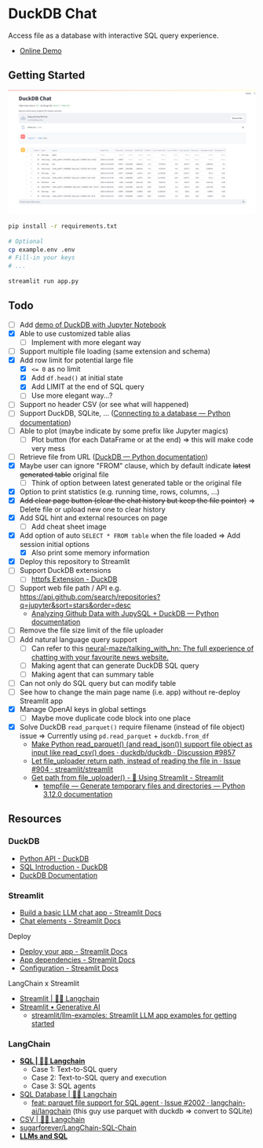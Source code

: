 # DuckDB Chat

Access file as a database with interactive SQL query experience.

- [Online Demo](https://duckdb-chat-demo.streamlit.app/)

## Getting Started

![Demo](demo/DuckDB-Chat-Demo.png)

```bash
pip install -r requirements.txt
```

```bash
# Optional
cp example.env .env
# Fill-in your keys
# ...
```

```bash
streamlit run app.py
```

## Todo

- [ ] Add [demo of DuckDB with Jupyter Notebook](DuckDB_with_JupyterNotebook)
- [X] Able to use customized table alias
  - [ ] Implement with more elegant way
- [ ] Support multiple file loading (same extension and schema)
- [X] Add row limit for potential large file
  - [X] `<= 0` as no limit
  - [X] Add `df.head()` at initial state
  - [X] Add LIMIT at the end of SQL query
  - [ ] Use more elegant way...?
- [ ] Support no header CSV (or see what will happened)
- [ ] Support DuckDB, SQLite, ... ([Connecting to a database — Python documentation](https://jupysql.ploomber.io/en/latest/connecting.html))
- [ ] Able to plot (maybe indicate by some prefix like Jupyter magics)
  - [ ] Plot button (for each DataFrame or at the end) => this will make code very mess
- [ ] Retrieve file from URL ([DuckDB — Python documentation](https://jupysql.ploomber.io/en/latest/integrations/duckdb.html#id1))
- [X] Maybe user can ignore "FROM" clause, which by default indicate ~~latest generated table~~ original file
  - [ ] Think of option between latest generated table or the original file
- [X] Option to print statistics (e.g. running time, rows, columns, ...)
- [X] ~~Add clear page button (clear the chat history but keep the file pointer)~~ => Delete file or upload new one to clear history
- [X] Add SQL hint and external resources on page
  - [ ] Add cheat sheet image
- [X] Add option of auto `SELECT * FROM table` when the file loaded => Add session initial options
  - [X] Also print some memory information
- [X] Deploy this repository to Streamlit
- [ ] Support DuckDB extensions
  - [ ] [httpfs Extension - DuckDB](https://duckdb.org/docs/extensions/httpfs)
- [ ] Support web file path / API e.g. https://api.github.com/search/repositories?q=jupyter&sort=stars&order=desc
  - [Analyzing Github Data with JupySQL + DuckDB — Python documentation](https://jupysql.ploomber.io/en/latest/tutorials/duckdb-github.html)
- [ ] Remove the file size limit of the file uploader
- [ ] Add natural language query support
  - [ ] Can refer to this [neural-maze/talking_with_hn: The full experience of chatting with your favourite news website.](https://github.com/neural-maze/talking_with_hn)
  - [ ] Making agent that can generate DuckDB SQL query
  - [ ] Making agent that can summary table
- [ ] Can not only do SQL query but can modify table
- [ ] See how to change the main page name (i.e. app) without re-deploy Streamlit app
- [X] Manage OpenAI keys in global settings
  - [ ] Maybe move duplicate code block into one place
- [X] Solve DuckDB `read_parquet()` require filename (instead of file object) issue => Currently using `pd.read_parquet` + `duckdb.from_df`
  - [Make Python read_parquet() (and read_json()) support file object as input like read_csv() does · duckdb/duckdb · Discussion #9857](https://github.com/duckdb/duckdb/discussions/9857)
  - [Let file_uploader return path, instead of reading the file in · Issue #904 · streamlit/streamlit](https://github.com/streamlit/streamlit/issues/904)
  - [Get path from file_uploader() - 🎈 Using Streamlit - Streamlit](https://discuss.streamlit.io/t/get-path-from-file-uploader/3771/16)
    - [tempfile — Generate temporary files and directories — Python 3.12.0 documentation](https://docs.python.org/3/library/tempfile.html)

## Resources

### DuckDB

- [Python API - DuckDB](https://duckdb.org/docs/api/python/overview)
- [SQL Introduction - DuckDB](https://duckdb.org/docs/sql/introduction)
- [DuckDB Documentation](https://duckdb.org/duckdb-docs.pdf)

### Streamlit

- [Build a basic LLM chat app - Streamlit Docs](https://docs.streamlit.io/knowledge-base/tutorials/build-conversational-apps)
- [Chat elements - Streamlit Docs](https://docs.streamlit.io/library/api-reference/chat)

Deploy

- [Deploy your app - Streamlit Docs](https://docs.streamlit.io/streamlit-community-cloud/deploy-your-app)
- [App dependencies - Streamlit Docs](https://docs.streamlit.io/streamlit-community-cloud/deploy-your-app/app-dependencies)
- [Configuration - Streamlit Docs](https://docs.streamlit.io/library/advanced-features/configuration)

LangChain x Streamlit

- [Streamlit | 🦜️🔗 Langchain](https://python.langchain.com/docs/integrations/callbacks/streamlit)
- [Streamlit • Generative AI](https://streamlit.io/generative-ai)
  - [streamlit/llm-examples: Streamlit LLM app examples for getting started](https://github.com/streamlit/llm-examples/)

### LangChain

- [**SQL | 🦜️🔗 Langchain**](https://python.langchain.com/docs/use_cases/qa_structured/sql)
  - Case 1: Text-to-SQL query
  - Case 2: Text-to-SQL query and execution
  - Case 3: SQL agents
- [SQL Database | 🦜️🔗 Langchain](https://python.langchain.com/docs/integrations/toolkits/sql_database)
  - [feat: parquet file support for SQL agent · Issue #2002 · langchain-ai/langchain](https://github.com/langchain-ai/langchain/issues/2002) (this guy use parquet with duckdb => convert to SQLite)
- [CSV | 🦜️🔗 Langchain](https://python.langchain.com/docs/integrations/toolkits/csv)
- [sugarforever/LangChain-SQL-Chain](https://github.com/sugarforever/LangChain-SQL-Chain)
- [**LLMs and SQL**](https://blog.langchain.dev/llms-and-sql/)
